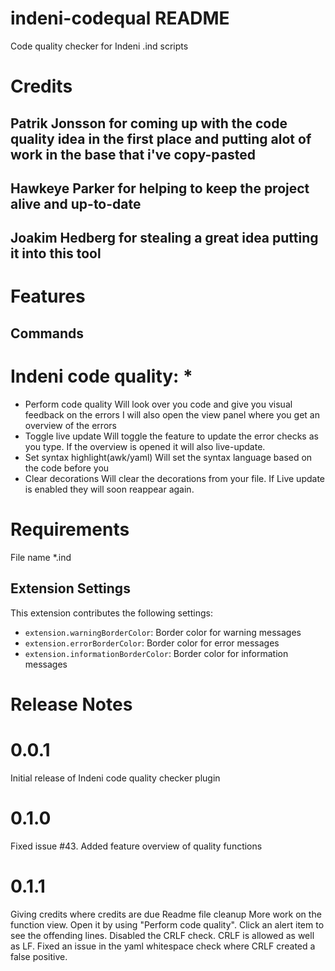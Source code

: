 # indeni-codequal README

Code quality checker for Indeni .ind scripts

# Credits
## Patrik Jonsson for coming up with the code quality idea in the first place and putting alot of work in the base that i've copy-pasted
## Hawkeye Parker for helping to keep the project alive and up-to-date
## Joakim Hedberg for stealing a great idea putting it into this tool

# Features

## Commands
# Indeni code quality: *
* Perform code quality
Will look over you code and give you visual feedback on the errors
I will also open the view panel where you get an overview of the errors
* Toggle live update
Will toggle the feature to update the error checks as you type. If the overview is opened it will also live-update.
* Set syntax highlight(awk/yaml)
Will set the syntax language based on the code before you
* Clear decorations
Will clear the decorations from your file. If Live update is enabled they will soon reappear again.

# Requirements
File name *.ind

## Extension Settings

This extension contributes the following settings:

* `extension.warningBorderColor`: Border color for warning messages
* `extension.errorBorderColor`: Border color for error messages
* `extension.informationBorderColor`: Border color for information messages

# Release Notes

# 0.0.1

Initial release of Indeni code quality checker plugin

# 0.1.0

Fixed issue #43.
Added feature overview of quality functions

# 0.1.1
Giving credits where credits are due
Readme file cleanup
More work on the function view. Open it by using "Perform code quality". Click an alert item to see the offending lines.
Disabled the CRLF check. CRLF is allowed as well as LF.
Fixed an issue in the yaml whitespace check where CRLF created a false positive.
